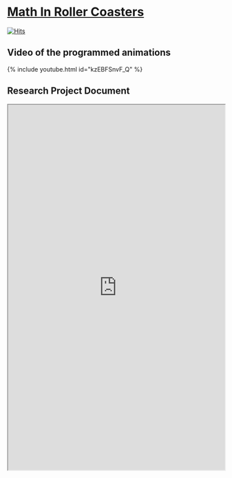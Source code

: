# [Math In Roller Coasters](https://mathinrollercoasters.com/)

[![Hits](https://hits.seeyoufarm.com/api/count/incr/badge.svg?url=https%3A%2F%2Fwww.mathinrollercoasters.com&count_bg=%2379C83D&title_bg=%23555555&icon=&icon_color=%23E7E7E7&title=Visitors&edge_flat=false)](https://hits.seeyoufarm.com)
  
## Video of the programmed animations
{% include youtube.html id="kzEBFSnvF_Q" %}
  
  
## Research Project Document 
<iframe src="https://arnaudelrio.github.io/TdR - Arnau del Río.pdf" width="100%" height="850px"/>
